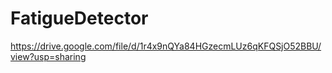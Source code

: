 # FatigueDetector
https://drive.google.com/file/d/1r4x9nQYa84HGzecmLUz6qKFQSjO52BBU/view?usp=sharing
